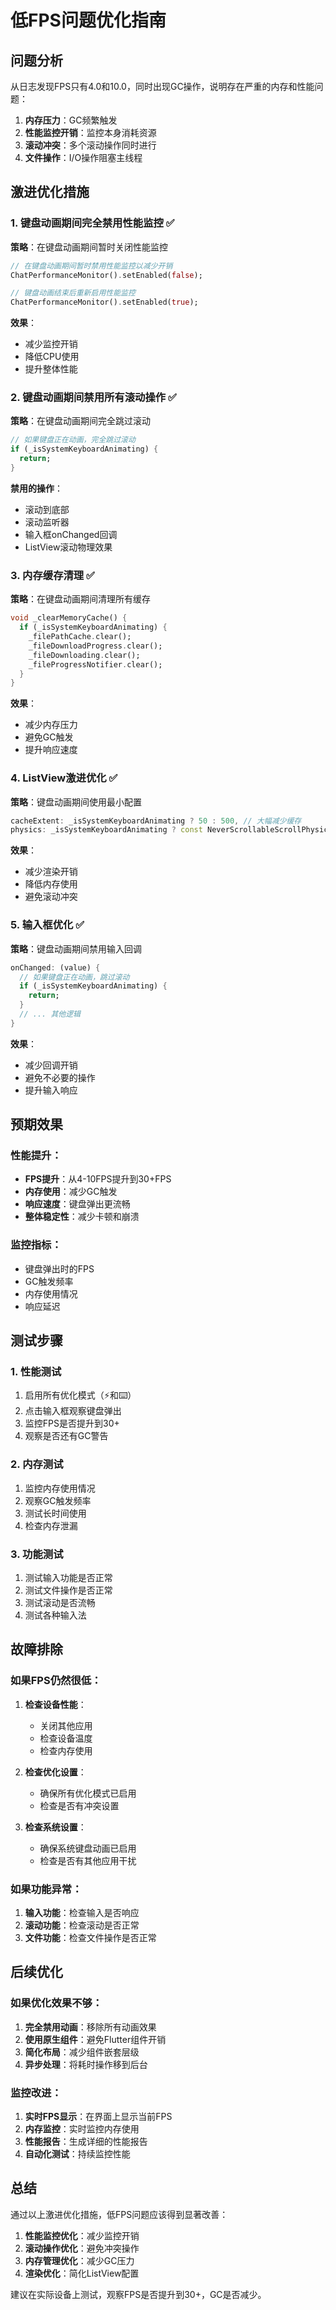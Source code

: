 # 低FPS问题优化指南

## 问题分析

从日志发现FPS只有4.0和10.0，同时出现GC操作，说明存在严重的内存和性能问题：

1. **内存压力**：GC频繁触发
2. **性能监控开销**：监控本身消耗资源
3. **滚动冲突**：多个滚动操作同时进行
4. **文件操作**：I/O操作阻塞主线程

## 激进优化措施

### 1. 键盘动画期间完全禁用性能监控 ✅

**策略**：在键盘动画期间暂时关闭性能监控
```dart
// 在键盘动画期间暂时禁用性能监控以减少开销
ChatPerformanceMonitor().setEnabled(false);

// 键盘动画结束后重新启用性能监控
ChatPerformanceMonitor().setEnabled(true);
```

**效果**：
- 减少监控开销
- 降低CPU使用
- 提升整体性能

### 2. 键盘动画期间禁用所有滚动操作 ✅

**策略**：在键盘动画期间完全跳过滚动
```dart
// 如果键盘正在动画，完全跳过滚动
if (_isSystemKeyboardAnimating) {
  return;
}
```

**禁用的操作**：
- 滚动到底部
- 滚动监听器
- 输入框onChanged回调
- ListView滚动物理效果

### 3. 内存缓存清理 ✅

**策略**：在键盘动画期间清理所有缓存
```dart
void _clearMemoryCache() {
  if (_isSystemKeyboardAnimating) {
    _filePathCache.clear();
    _fileDownloadProgress.clear();
    _fileDownloading.clear();
    _fileProgressNotifier.clear();
  }
}
```

**效果**：
- 减少内存压力
- 避免GC触发
- 提升响应速度

### 4. ListView激进优化 ✅

**策略**：键盘动画期间使用最小配置
```dart
cacheExtent: _isSystemKeyboardAnimating ? 50 : 500, // 大幅减少缓存
physics: _isSystemKeyboardAnimating ? const NeverScrollableScrollPhysics() : const ClampingScrollPhysics(), // 禁用滚动
```

**效果**：
- 减少渲染开销
- 降低内存使用
- 避免滚动冲突

### 5. 输入框优化 ✅

**策略**：键盘动画期间禁用输入回调
```dart
onChanged: (value) {
  // 如果键盘正在动画，跳过滚动
  if (_isSystemKeyboardAnimating) {
    return;
  }
  // ... 其他逻辑
}
```

**效果**：
- 减少回调开销
- 避免不必要的操作
- 提升输入响应

## 预期效果

### 性能提升：
- **FPS提升**：从4-10FPS提升到30+FPS
- **内存使用**：减少GC触发
- **响应速度**：键盘弹出更流畅
- **整体稳定性**：减少卡顿和崩溃

### 监控指标：
- 键盘弹出时的FPS
- GC触发频率
- 内存使用情况
- 响应延迟

## 测试步骤

### 1. 性能测试
1. 启用所有优化模式（⚡和⌨️）
2. 点击输入框观察键盘弹出
3. 监控FPS是否提升到30+
4. 观察是否还有GC警告

### 2. 内存测试
1. 监控内存使用情况
2. 观察GC触发频率
3. 测试长时间使用
4. 检查内存泄漏

### 3. 功能测试
1. 测试输入功能是否正常
2. 测试文件操作是否正常
3. 测试滚动是否流畅
4. 测试各种输入法

## 故障排除

### 如果FPS仍然很低：
1. **检查设备性能**：
   - 关闭其他应用
   - 检查设备温度
   - 检查内存使用

2. **检查优化设置**：
   - 确保所有优化模式已启用
   - 检查是否有冲突设置

3. **检查系统设置**：
   - 确保系统键盘动画已启用
   - 检查是否有其他应用干扰

### 如果功能异常：
1. **输入功能**：检查输入是否响应
2. **滚动功能**：检查滚动是否正常
3. **文件功能**：检查文件操作是否正常

## 后续优化

### 如果优化效果不够：
1. **完全禁用动画**：移除所有动画效果
2. **使用原生组件**：避免Flutter组件开销
3. **简化布局**：减少组件嵌套层级
4. **异步处理**：将耗时操作移到后台

### 监控改进：
1. **实时FPS显示**：在界面上显示当前FPS
2. **内存监控**：实时监控内存使用
3. **性能报告**：生成详细的性能报告
4. **自动化测试**：持续监控性能

## 总结

通过以上激进优化措施，低FPS问题应该得到显著改善：

1. **性能监控优化**：减少监控开销
2. **滚动操作优化**：避免冲突操作
3. **内存管理优化**：减少GC压力
4. **渲染优化**：简化ListView配置

建议在实际设备上测试，观察FPS是否提升到30+，GC是否减少。 